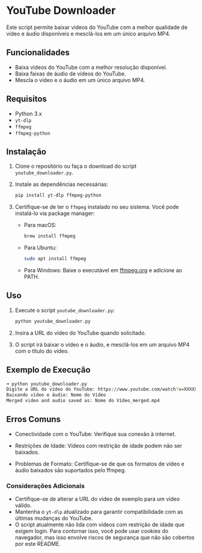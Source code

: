# YouTube Downloader

Este script permite baixar vídeos do YouTube com a melhor qualidade de vídeo e áudio disponíveis e mesclá-los em um único arquivo MP4.

## Funcionalidades

- Baixa vídeos do YouTube com a melhor resolução disponível.
- Baixa faixas de áudio de vídeos do YouTube.
- Mescla o vídeo e o áudio em um único arquivo MP4.

## Requisitos

- Python 3.x
- `yt-dlp`
- `ffmpeg`
- `ffmpeg-python`

## Instalação

1. Clone o repositório ou faça o download do script `youtube_downloader.py`.
2. Instale as dependências necessárias:
    ```bash
    pip install yt-dlp ffmpeg-python
    ```

3. Certifique-se de ter o `ffmpeg` instalado no seu sistema. Você pode instalá-lo via package manager:
    - Para macOS:
        ```bash
        brew install ffmpeg
        ```
    - Para Ubuntu:
        ```bash
        sudo apt install ffmpeg
        ```
    - Para Windows:
        Baixe o executável em [ffmpeg.org](https://ffmpeg.org/download.html) e adicione ao PATH.

## Uso

1. Execute o script `youtube_downloader.py`:
    ```bash
    python youtube_downloader.py
    ```

2. Insira a URL do vídeo do YouTube quando solicitado.

3. O script irá baixar o vídeo e o áudio, e mesclá-los em um arquivo MP4 com o título do vídeo.

## Exemplo de Execução

```bash
➜ python youtube_downloader.py
Digite a URL do vídeo do YouTube: https://www.youtube.com/watch?v=XXXXX
Baixando vídeo e áudio: Nome do Vídeo
Merged video and audio saved as: Nome do Vídeo_merged.mp4
```
## Erros Comuns

- Conectividade com o YouTube: Verifique sua conexão à internet.

- Restrições de Idade: Vídeos com restrição de idade podem não ser baixados.

- Problemas de Formato: 
Certifique-se de que os formatos de vídeo e áudio baixados são suportados pelo ffmpeg.

### Considerações Adicionais

- Certifique-se de alterar a URL do vídeo de exemplo para um vídeo válido.
- Mantenha o `yt-dlp` atualizado para garantir compatibilidade com as últimas mudanças do YouTube.
- O script atualmente não lida com vídeos com restrição de idade que exigem login. Para contornar isso, você pode usar cookies do navegador, mas isso envolve riscos de segurança que não são cobertos por este README.
